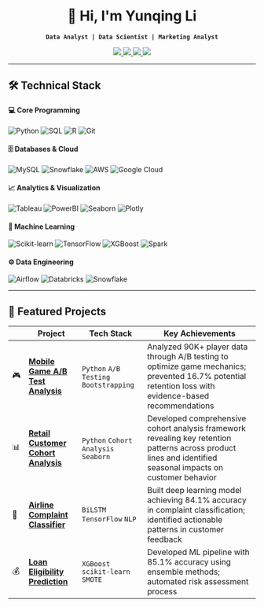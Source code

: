 <div align="center">
  
# 👋 Hi, I'm Yunqing Li  
**`Data Analyst | Data Scientist | Marketing Analyst`**

</div>

<p align="center">
  <a href="https://linkedin.com/in/yunqing-li19">
    <img src="https://img.shields.io/badge/LinkedIn-0A66C2?style=for-the-badge&logo=linkedin&logoColor=white">
  </a>
  <a href="mailto:emmayqli@gmail.com">
    <img src="https://img.shields.io/badge/Gmail-EA4335?style=for-the-badge&logo=gmail&logoColor=white">
  </a>
  <a href="https://github.com/liiyq">
    <img src="https://img.shields.io/badge/GitHub-181717?style=for-the-badge&logo=github&logoColor=white">
  </a>
  <img src="https://komarev.com/ghpvc/?username=liiyq&color=blueviolet&style=for-the-badge">
</p>

---

## 🛠️ Technical Stack

#### 💻 Core Programming
![Python](https://img.shields.io/badge/Python-3776AB?logo=python&logoColor=white)
![SQL](https://img.shields.io/badge/SQL-4479A1?logo=postgresql&logoColor=white)
![R](https://img.shields.io/badge/R-276DC3?logo=r&logoColor=white)
![Git](https://img.shields.io/badge/Git-F05032?logo=git&logoColor=white)

#### 🗄️ Databases & Cloud
![MySQL](https://img.shields.io/badge/MySQL-4479A1?logo=mysql&logoColor=white)
![Snowflake](https://img.shields.io/badge/Snowflake-29B5E8?logo=snowflake&logoColor=white)
![AWS](https://img.shields.io/badge/AWS-232F3E?logo=amazonaws&logoColor=white)
![Google Cloud](https://img.shields.io/badge/GCP-4285F4?logo=googlecloud&logoColor=white)

#### 📈 Analytics & Visualization
![Tableau](https://img.shields.io/badge/Tableau-E97627?logo=tableau&logoColor=white)
![PowerBI](https://img.shields.io/badge/Power_BI-F2C811?logo=powerbi&logoColor=black)
![Seaborn](https://img.shields.io/badge/Seaborn-5C8DBC?logo=python&logoColor=white)
![Plotly](https://img.shields.io/badge/Plotly-3F4F75?logo=plotly&logoColor=white)

#### 🧠 Machine Learning
![Scikit-learn](https://img.shields.io/badge/ScikitLearn-F7931E?logo=scikit-learn&logoColor=white)
![TensorFlow](https://img.shields.io/badge/TensorFlow-FF6F00?logo=tensorflow&logoColor=white)
![XGBoost](https://img.shields.io/badge/XGBoost-017CEE?logo=xgboost&logoColor=white)
![Spark](https://img.shields.io/badge/Spark-E25A1C?logo=apachespark&logoColor=white)

#### ⚙️ Data Engineering
![Airflow](https://img.shields.io/badge/Airflow-017CEE?logo=apacheairflow&logoColor=white)
![Databricks](https://img.shields.io/badge/Databricks-FF3621?logo=databricks&logoColor=white)
![Snowflake](https://img.shields.io/badge/Snowflake-29B5E8?logo=snowflake&logoColor=white)

---

## 🚀 Featured Projects
<div align="center">

|     | Project | Tech Stack | Key Achievements |
|-----|---------|------------|------------------|
| 🎮 | **[Mobile Game A/B Test Analysis](https://github.com/liiyq/CookieCats_ABTest/tree/main)** | `Python` `A/B Testing` `Bootstrapping` | Analyzed 90K+ player data through A/B testing to optimize game mechanics; prevented 16.7% potential retention loss with evidence-based recommendations |
| 📊 | **[Retail Customer Cohort Analysis](https://github.com/liiyq/cohort-analysis-of-bike-company)** | `Python` `Cohort Analysis` `Seaborn` | Developed comprehensive cohort analysis framework revealing key retention patterns across product lines and identified seasonal impacts on customer behavior |
| 💬 | **[Airline Complaint Classifier](https://github.com/liiyq/Customer_Feedback_Classifier)** | `BiLSTM` `TensorFlow` `NLP` | Built deep learning model achieving 84.1% accuracy in complaint classification; identified actionable patterns in customer feedback |
| 💰 | **[Loan Eligibility Prediction](https://github.com/liiyq/loan-prediction)** | `XGBoost` `scikit-learn` `SMOTE` | Developed ML pipeline with 85.1% accuracy using ensemble methods; automated risk assessment process |

</div>

